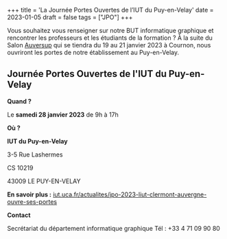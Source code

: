 +++
title = 'La Journée Portes Ouvertes de l’IUT du Puy-en-Velay'
date = 2023-01-05
draft = false
tags = ["JPO"]
+++

Vous souhaitez vous renseigner sur notre BUT informatique graphique et rencontrer les professeurs et les étudiants de la formation ? À la suite du Salon [Auversup](https://www.auversup.fr) qui se tiendra du 19 au 21 janvier 2023 à Cournon, nous ouvriront les portes de notre établissement au Puy-en-Velay.

## Journée Portes Ouvertes de l'IUT du Puy-en-Velay

**Quand ?**

Le **samedi 28 janvier 2023** de 9h à 17h

**Où ?**

**IUT du Puy-en-Velay**

3-5 Rue Lashermes

CS 10219

43009 LE PUY-EN-VELAY

**En savoir plus :**  [iut.uca.fr/actualites/jpo-2023-liut-clermont-auvergne-ouvre-ses-portes](https://iut.uca.fr/actualites/jpo-2023-liut-clermont-auvergne-ouvre-ses-portes)

**Contact**

Secrétariat du département informatique graphique
Tél : +33 4 71 09 90 80

